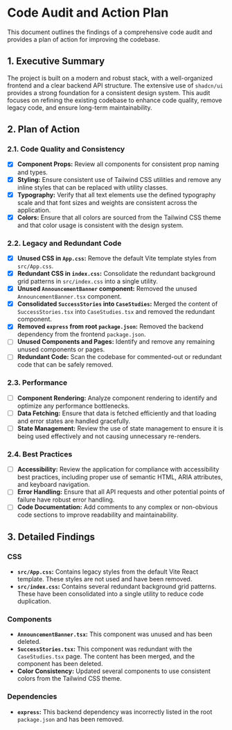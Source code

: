 # Code Audit and Action Plan

This document outlines the findings of a comprehensive code audit and provides a plan of action for improving the codebase.

## 1. Executive Summary

The project is built on a modern and robust stack, with a well-organized frontend and a clear backend API structure. The extensive use of `shadcn/ui` provides a strong foundation for a consistent design system. This audit focuses on refining the existing codebase to enhance code quality, remove legacy code, and ensure long-term maintainability.

## 2. Plan of Action

### 2.1. Code Quality and Consistency

*   [x] **Component Props:** Review all components for consistent prop naming and types.
*   [x] **Styling:** Ensure consistent use of Tailwind CSS utilities and remove any inline styles that can be replaced with utility classes.
*   [x] **Typography:** Verify that all text elements use the defined typography scale and that font sizes and weights are consistent across the application.
*   [x] **Colors:** Ensure that all colors are sourced from the Tailwind CSS theme and that color usage is consistent with the design system.

### 2.2. Legacy and Redundant Code

*   [x] **Unused CSS in `App.css`:** Remove the default Vite template styles from `src/App.css`.
*   [x] **Redundant CSS in `index.css`:** Consolidate the redundant background grid patterns in `src/index.css` into a single utility.
*   [x] **Unused `AnnouncementBanner` component:** Removed the unused `AnnouncementBanner.tsx` component.
*   [x] **Consolidated `SuccessStories` into `CaseStudies`:** Merged the content of `SuccessStories.tsx` into `CaseStudies.tsx` and removed the redundant component.
*   [x] **Removed `express` from root `package.json`:** Removed the backend dependency from the frontend `package.json`.
*   [ ] **Unused Components and Pages:** Identify and remove any remaining unused components or pages.
*   [ ] **Redundant Code:** Scan the codebase for commented-out or redundant code that can be safely removed.

### 2.3. Performance

*   [ ] **Component Rendering:** Analyze component rendering to identify and optimize any performance bottlenecks.
*   [ ] **Data Fetching:** Ensure that data is fetched efficiently and that loading and error states are handled gracefully.
*   [ ] **State Management:** Review the use of state management to ensure it is being used effectively and not causing unnecessary re-renders.

### 2.4. Best Practices

*   [ ] **Accessibility:** Review the application for compliance with accessibility best practices, including proper use of semantic HTML, ARIA attributes, and keyboard navigation.
*   [ ] **Error Handling:** Ensure that all API requests and other potential points of failure have robust error handling.
*   [ ] **Code Documentation:** Add comments to any complex or non-obvious code sections to improve readability and maintainability.

## 3. Detailed Findings

### CSS

*   **`src/App.css`:** Contains legacy styles from the default Vite React template. These styles are not used and have been removed.
*   **`src/index.css`:** Contains several redundant background grid patterns. These have been consolidated into a single utility to reduce code duplication.

### Components

*   **`AnnouncementBanner.tsx`:** This component was unused and has been deleted.
*   **`SuccessStories.tsx`:** This component was redundant with the `CaseStudies.tsx` page. The content has been merged, and the component has been deleted.
*   **Color Consistency:** Updated several components to use consistent colors from the Tailwind CSS theme.

### Dependencies

*   **`express`:** This backend dependency was incorrectly listed in the root `package.json` and has been removed. 